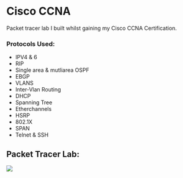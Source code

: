 # Cisco CCNA
Packet tracer lab I built whilst gaining my Cisco CCNA Certification.

### Protocols Used:
* IPV4 & 6
* RIP
* Single area & mutliarea OSPF
* EBGP
* VLANS
* Inter-Vlan Routing
* DHCP
* Spanning Tree
* Etherchannels
* HSRP
* 802.1X
* SPAN
* Telnet & SSH

## Packet Tracer Lab:
<img src="Docs/img/PKT.jpeg">
